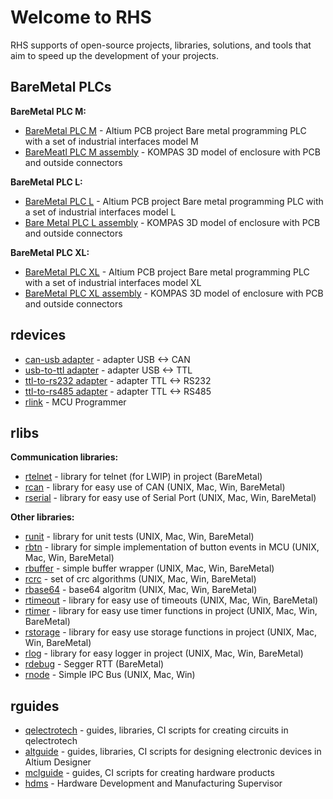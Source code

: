 # Welcome to RHS
RHS supports of open-source projects, libraries, solutions, and tools that aim to speed up the development of your projects.

## BareMetal PLCs

__BareMetal PLC M:__
- [BareMetal PLC M](https://github.com/RoboticsHardwareSolutions/BareMetal-PLC-M) - Altium PCB project Bare metal programming PLC with a set of industrial interfaces model M 
- [BareMeatl PLC M assembly](https://github.com/RoboticsHardwareSolutions/BareMetal-PLC-L-assembly)  - KOMPAS 3D model of enclosure with PCB and outside connectors

__BareMetal PLC L:__
- [BareMetal PLC L](https://github.com/RoboticsHardwareSolutions/BareMetal-PLC-L) - Altium PCB project Bare metal programming PLC with a set of industrial interfaces model L
- [Bare Metal PLC L assembly](https://github.com/RoboticsHardwareSolutions/BareMetal-PLC-L-assembly) - KOMPAS 3D model of enclosure with PCB and outside connectors

__BareMetal PLC XL:__
- [BareMetal PLC XL](https://github.com/RoboticsHardwareSolutions/BareMetal-PLC-XL) - Altium PCB project  Bare metal programming PLC with a set of industrial interfaces model XL
- [BareMetal PLC XL assembly](https://github.com/RoboticsHardwareSolutions/BareMetal-PLC-XL-assembly) - KOMPAS 3D model of enclosure with PCB and outside connectors

## rdevices
- [can-usb adapter](https://github.com/RoboticsHardwareSolutions/rcan-usb-hardware) - adapter USB <-> CAN
- [usb-to-ttl adapter](https://github.com/RoboticsHardwareSolutions/rusb2ttl-hardware) - adapter USB <-> TTL
- [ttl-to-rs232 adapter](https://github.com/RoboticsHardwareSolutions/rttl2rs232-hardware) - adapter TTL <-> RS232
- [ttl-to-rs485 adapter](https://github.com/RoboticsHardwareSolutions/rttl2rs485-hardware) - adapter TTL <-> RS485
- [rlink](https://github.com/RoboticsHardwareSolutions/rlink) - MCU Programmer


## rlibs
__Communication libraries:__
- [rtelnet](https://github.com/RoboticsHardwareSolutions/rtelnet) - library for telnet (for LWIP) in project              (BareMetal)
- [rcan](https://github.com/RoboticsHardwareSolutions/rcan) - library for easy use of CAN                                 (UNIX, Mac, Win, BareMetal)
- [rserial](https://github.com/RoboticsHardwareSolutions/rserial) - library for easy use of Serial Port                   (UNIX, Mac, Win, BareMetal)

__Other libraries:__
- [runit](https://github.com/RoboticsHardwareSolutions/runit) - library for unit tests                                    (UNIX, Mac, Win, BareMetal)
- [rbtn](https://github.com/RoboticsHardwareSolutions/rbtn) - library for simple implementation of button events in MCU   (UNIX, Mac, Win, BareMetal)
- [rbuffer](https://github.com/RoboticsHardwareSolutions/rbuffer) - simple buffer wrapper                                 (UNIX, Mac, Win, BareMetal)
- [rcrc](https://github.com/RoboticsHardwareSolutions/rcrc/tree/main) - set of crc algorithms                             (UNIX, Mac, Win, BareMetal)
- [rbase64](https://github.com/RoboticsHardwareSolutions/rbase64) - base64 algoritm                                       (UNIX, Mac, Win, BareMetal)
- [rtimeout](https://github.com/RoboticsHardwareSolutions/rtimeout) - library for easy use of timeouts                    (UNIX, Mac, Win, BareMetal)
- [rtimer](https://github.com/RoboticsHardwareSolutions/rtimer) - library for easy use timer functions in project         (UNIX, Mac, Win, BareMetal)
- [rstorage](https://github.com/RoboticsHardwareSolutions/rstorage) - library for easy use storage functions in project   (UNIX, Mac, Win, BareMetal)
- [rlog](https://github.com/RoboticsHardwareSolutions/rlog) - library for easy logger in project                          (UNIX, Mac, Win, BareMetal)
- [rdebug](https://github.com/RoboticsHardwareSolutions/rdebug) - Segger RTT                                              (BareMetal)
- [rnode](https://github.com/RoboticsHardwareSolutions/rnode) - Simple IPC Bus                                            (UNIX, Mac, Win)



## rguides
- [qelectrotech](https://github.com/RoboticsHardwareSolutions/qguide) - guides, libraries, CI scripts for creating circuits in qelectrotech
- [altguide](https://github.com/RoboticsHardwareSolutions/altguide) - guides, libraries, CI scripts for designing electronic devices in Altium Designer
- [mclguide](https://github.com/RoboticsHardwareSolutions/mclguide) - guides, CI scripts for creating hardware products
- [hdms](https://github.com/RoboticsHardwareSolutions/hdms) - Hardware Development and Manufacturing Supervisor

